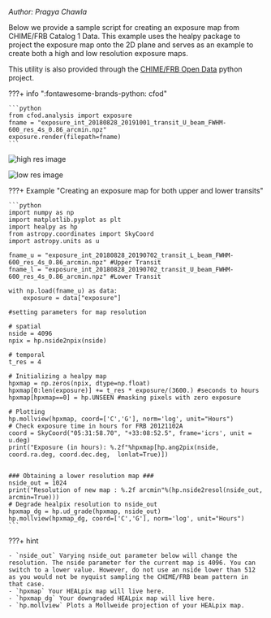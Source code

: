 *Author: Pragya Chawla*


Below we provide a sample script for creating an exposure map from CHIME/FRB Catalog 1 Data. This example uses the healpy package to project the exposure map onto the 2D plane and serves as an example to create both a high and low resolution exposure maps.

This utility is also provided through the [CHIME/FRB Open Data](https://github.com/chime-frb-open-data/chime-frb-open-data) python project.

???+ info ":fontawesome-brands-python: cfod"

    ```python
    from cfod.analysis import exposure
    fname = "exposure_int_20180828_20191001_transit_U_beam_FWHM-600_res_4s_0.86_arcmin.npz"
    exposure.render(filepath=fname)
    ```


![high res image](static/exposure/hires.png)

![low res image](static/exposure/lowerres.png)

???+ Example "Creating an exposure map for both upper and lower transits"

    ```python
    import numpy as np
    import matplotlib.pyplot as plt
    import healpy as hp
    from astropy.coordinates import SkyCoord
    import astropy.units as u

    fname_u = "exposure_int_20180828_20190702_transit_L_beam_FWHM-600_res_4s_0.86_arcmin.npz" #Upper Transit
    fname_l = "exposure_int_20180828_20190702_transit_U_beam_FWHM-600_res_4s_0.86_arcmin.npz" #Lower Transit

    with np.load(fname_u) as data:
        exposure = data["exposure"]
    
    #setting parameters for map resolution 

    # spatial
    nside = 4096
    npix = hp.nside2npix(nside)

    # temporal
    t_res = 4 
    
    # Initializing a healpy map
    hpxmap = np.zeros(npix, dtype=np.float) 
    hpxmap[0:len(exposure)] += t_res * exposure/(3600.) #seconds to hours
    hpxmap[hpxmap==0] = hp.UNSEEN #masking pixels with zero exposure
    
    # Plotting
    hp.mollview(hpxmap, coord=['C','G'], norm='log', unit="Hours")
    # Check exposure time in hours for FRB 20121102A
    coord = SkyCoord("05:31:58.70", "+33:08:52.5", frame='icrs', unit = u.deg)
    print("Exposure (in hours): %.2f"%hpxmap[hp.ang2pix(nside, coord.ra.deg, coord.dec.deg,  lonlat=True)])


    ### Obtaining a lower resolution map ###
    nside_out = 1024 
    print("Resolution of new map : %.2f arcmin"%(hp.nside2resol(nside_out, arcmin=True)))
    # Degrade healpix resolution to nside_out
    hpxmap_dg = hp.ud_grade(hpxmap, nside_out) 
    hp.mollview(hpxmap_dg, coord=['C','G'], norm='log', unit="Hours")
    ```

???+ hint

    - `nside_out` Varying nside_out parameter below will change the resolution. The nside parameter for the current map is 4096. You can switch to a lower value. However, do not use an nside lower than 512 as you would not be nyquist sampling the CHIME/FRB beam pattern in that case.
    - `hpxmap` Your HEALpix map will live here.
    - `hpxmap_dg` Your downgraded HEALpix map will live here.
    - `hp.mollview` Plots a Mollweide projection of your HEALpix map.
